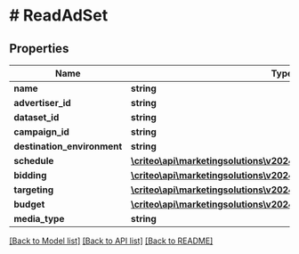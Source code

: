 # # ReadAdSet

## Properties

Name | Type | Description | Notes
------------ | ------------- | ------------- | -------------
**name** | **string** |  | [optional]
**advertiser_id** | **string** |  | [optional]
**dataset_id** | **string** |  | [optional]
**campaign_id** | **string** |  | [optional]
**destination_environment** | **string** |  | [optional]
**schedule** | [**\criteo\api\marketingsolutions\v2024_04\Model\ReadAdSetSchedule**](ReadAdSetSchedule.md) |  | [optional]
**bidding** | [**\criteo\api\marketingsolutions\v2024_04\Model\ReadAdSetBidding**](ReadAdSetBidding.md) |  | [optional]
**targeting** | [**\criteo\api\marketingsolutions\v2024_04\Model\AdSetTargeting**](AdSetTargeting.md) |  | [optional]
**budget** | [**\criteo\api\marketingsolutions\v2024_04\Model\ReadAdSetBudget**](ReadAdSetBudget.md) |  | [optional]
**media_type** | **string** |  | [optional]

[[Back to Model list]](../../README.md#models) [[Back to API list]](../../README.md#endpoints) [[Back to README]](../../README.md)
